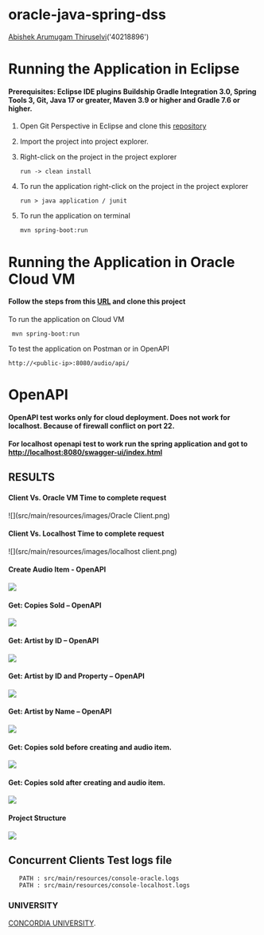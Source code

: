 # oracle-java-spring-dss

[Abishek Arumugam Thiruselvi](https://www.abishekarumugam.com)('40218896')

# Running the Application in Eclipse
#### Prerequisites: Eclipse IDE plugins Buildship Gradle Integration 3.0, Spring Tools 3, Git, Java 17 or greater, Maven 3.9 or higher and Gradle 7.6 or higher.

1. Open Git Perspective in Eclipse and clone this [repository](https://github.com/abishekat/oracle-spring-dss-assignment-1)

2. Import the project into project explorer.

3. Right-click on the project in the project explorer 

   ```shell
   run -> clean install
   ```
4. To run the application right-click on the project in the project explorer 

   ```shell
   run > java application / junit
   ```
5. To run the application on terminal 

   ```shell
   mvn spring-boot:run
   ```

# Running the Application in Oracle Cloud VM

####  Follow the steps from this [URL](https://github.com/youyinnn/distributed_system_jetty_helloworld/blob/main/Oracle%20Cloud%20VM%20Setup.md) and clone this project

To run the application on Cloud VM 

   ```shell
    mvn spring-boot:run
   ```
To test the application on Postman or in OpenAPI

   ```shell
   http://<public-ip>:8080/audio/api/
   ```
   
# OpenAPI
#### OpenAPI test works only for cloud deployment. Does not work for localhost. Because of firewall conflict on port 22.
#### For localhost openapi test to work run the spring application and got to [http://localhost:8080/swagger-ui/index.html](http://localhost:8080/swagger-ui/index.html)


## RESULTS

#### Client Vs. Oracle VM Time to complete request
![](src/main/resources/images/Oracle Client.png)

#### Client Vs. Localhost Time to complete request
![](src/main/resources/images/localhost client.png)

#### Create Audio Item - OpenAPI
![](src/main/resources/images/post-create.png)

####  Get: Copies Sold – OpenAPI
![](src/main/resources/images/copies-sold.png)

####  Get: Artist by ID – OpenAPI
![](src/main/resources/images/get_id.png)

####  Get: Artist by ID and Property – OpenAPI
![](src/main/resources/images/get_id.png)

####  Get: Artist by Name – OpenAPI
![](src/main/resources/images/get_id.png)

####  Get: Copies sold before creating and audio item.
![](src/main/resources/images/before-copies-sold.png)

####  Get: Copies sold after creating and audio item.
![](src/main/resources/images/after-post-copies-sold.png)

#### Project Structure
![](src/main/resources/images/project-structure.png)

## Concurrent Clients Test logs file

```shell
   PATH : src/main/resources/console-oracle.logs
   PATH : src/main/resources/console-localhost.logs
   ```

### UNIVERSITY

 [CONCORDIA UNIVERSITY](https://www.concordia.ca/).
  
